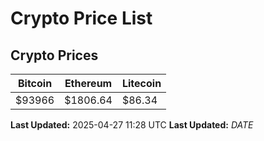 # Crypto Price List

## Crypto Prices
| Bitcoin | Ethereum | Litecoin |
| ------- | -------- | -------- |
| $93966 | $1806.64 | $86.34 |
**Last Updated:** 2025-04-27 11:28 UTC
**Last Updated:** $DATE$
